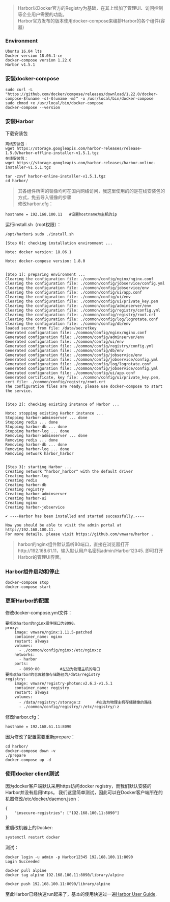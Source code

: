> Harbor以Docker官方的Registry为基础，在其上增加了管理UI、访问控制等企业用户需要的功能。   
> Harbor官方发布的版本使用docker-compose来编排Harbor的各个组件(容器)
### Environment   
```
Ubuntu 16.04 lts
Docker version 18.06.1-ce
docker-compose version 1.22.0
Harbor v1.5.1
```
### 安装docker-compose
```
sudo curl -L "https://github.com/docker/compose/releases/download/1.22.0/docker-compose-$(uname -s)-$(uname -m)" -o /usr/local/bin/docker-compose
sudo chmod +x /usr/local/bin/docker-compose
docker-compose --version
```
### 安装Harbor
下载安装包   
```
离线安装包：
wget https://storage.googleapis.com/harbor-releases/release-1.5.0/harbor-offline-installer-v1.5.1.tgz
在线安装包：
wget https://storage.googleapis.com/harbor-releases/harbor-online-installer-v1.5.1.tgz

tar -zxvf harbor-online-installer-v1.5.1.tgz
cd harbor/
```
> 其各组件所需的镜像均可在国内网络访问，我这里使用的的是在线安装包的方式，免去导入镜像的步骤   
修改harbor.cfg：
```
hostname = 192.168.100.11   #设置hostname为主机的ip
```
运行install.sh（root权限）：
```
/opt/harbor$ sudo ./install.sh 

[Step 0]: checking installation environment ...

Note: docker version: 18.06.1

Note: docker-compose version: 1.8.0


[Step 1]: preparing environment ...
Clearing the configuration file: ./common/config/nginx/nginx.conf
Clearing the configuration file: ./common/config/jobservice/config.yml
Clearing the configuration file: ./common/config/jobservice/env
Clearing the configuration file: ./common/config/ui/app.conf
Clearing the configuration file: ./common/config/ui/env
Clearing the configuration file: ./common/config/ui/private_key.pem
Clearing the configuration file: ./common/config/adminserver/env
Clearing the configuration file: ./common/config/registry/config.yml
Clearing the configuration file: ./common/config/registry/root.crt
Clearing the configuration file: ./common/config/log/logrotate.conf
Clearing the configuration file: ./common/config/db/env
loaded secret from file: /data/secretkey
Generated configuration file: ./common/config/nginx/nginx.conf
Generated configuration file: ./common/config/adminserver/env
Generated configuration file: ./common/config/ui/env
Generated configuration file: ./common/config/registry/config.yml
Generated configuration file: ./common/config/db/env
Generated configuration file: ./common/config/jobservice/env
Generated configuration file: ./common/config/jobservice/config.yml
Generated configuration file: ./common/config/log/logrotate.conf
Generated configuration file: ./common/config/jobservice/config.yml
Generated configuration file: ./common/config/ui/app.conf
Generated certificate, key file: ./common/config/ui/private_key.pem, cert file: ./common/config/registry/root.crt
The configuration files are ready, please use docker-compose to start the service.


[Step 2]: checking existing instance of Harbor ...

Note: stopping existing Harbor instance ...
Stopping harbor-adminserver ... done
Stopping redis ... done
Stopping harbor-db ... done
Stopping harbor-log ... done
Removing harbor-adminserver ... done
Removing redis ... done
Removing harbor-db ... done
Removing harbor-log ... done
Removing network harbor_harbor


[Step 3]: starting Harbor ...
Creating network "harbor_harbor" with the default driver
Creating harbor-log
Creating redis
Creating harbor-db
Creating registry
Creating harbor-adminserver
Creating harbor-ui
Creating nginx
Creating harbor-jobservice

✔ ----Harbor has been installed and started successfully.----

Now you should be able to visit the admin portal at http://192.168.100.11. 
For more details, please visit https://github.com/vmware/harbor .
```
> harbor的nginx组件默认监听80端口，直接在浏览器打开http://192.168.61.11，输入默认用户名密码admin/Harbor12345. 即可打开Harbor的管理UI界面。
### Harbor组件启动和停止
```
docker-compose stop
docker-compose start
```
### 更新Harbor的配置

修改docker-compose.yml文件：
```
要修改harbor的nginx组件端口为8090。
proxy:
    image: vmware/nginx:1.11.5-patched
    container_name: nginx
    restart: always
    volumes:
      - ./common/config/nginx:/etc/nginx:z
    networks:
      - harbor
    ports:
      - 8090:80         #左边为物理主机的端口
要修改harbor的仓库镜像存储路径为/data/registry
registry:
    image: vmware/registry-photon:v2.6.2-v1.5.1
    container_name: registry
    restart: always
    volumes:
      - /data/registry:/storage:z       #左边为物理主机存储镜像的路径
      - ./common/config/registry/:/etc/registry/:z
```
修改harbor.cfg：
```
hostname = 192.168.61.11:8090
```
因为修改了配置需要重新prepare：
```
cd harbor/
docker-compose down -v
./prepare
docker-compose up -d
```
### 使用docker client测试
因为docker客户端默认采用https访问docker registry，而我们默认安装的Harbor并没有启用https。 我们这里简单测试，因此可以在Docker客户端所在的机器修改/etc/docker/daemon.json：
```
{
    "insecure-registries": ["192.168.100.11:8090"]
}
```
重启改机器上的Docker:
```
systemctl restart docker
```
测试：
```
docker login -u admin -p Harbor12345 192.168.100.11:8090
Login Succeeded

docker pull alpine
docker tag alpine 192.168.100.11:8090/library/alpine

docker push 192.168.100.11:8090/library/alpine
```
至此Harbor已经快速run起来了，基本的使用快速过一遍[Harbor User Guide](https://github.com/goharbor/harbor/blob/master/docs/user_guide.md).
